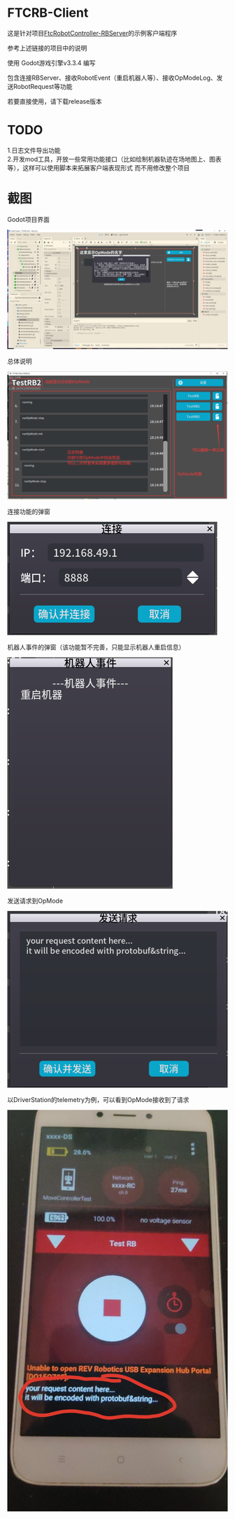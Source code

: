 # FTCRB-Client
 
这是针对项目[FtcRobotController-RBServer](https://github.com/DeanNevan/FtcRobotController-RBServer)的示例客户端程序

参考上述链接的项目中的说明

使用 Godot游戏引擎v3.3.4 编写

包含连接RBServer、接收RobotEvent（重启机器人等）、接收OpModeLog、发送RobotRequest等功能

若要直接使用，请下载release版本

# TODO

1.日志文件导出功能  
2.开发mod工具，开放一些常用功能接口（比如绘制机器轨迹在场地图上、图表等），这样可以使用脚本来拓展客户端表现形式 而不用修改整个项目 

# 截图

Godot项目界面

![Godot项目界面](samples/intro0.png)

总体说明

![总体说明](samples/intro1.png)

连接功能的弹窗

![连接功能的弹窗](samples/intro2.png)

机器人事件的弹窗（该功能暂不完善，只能显示机器人重启信息） 

![机器人事件的弹窗（该功能暂不完善，只能显示机器人重启信息）](samples/intro3.png)

发送请求到OpMode 

![发送请求到OpMode](samples/intro4.png)

以DriverStation的telemetry为例，可以看到OpMode接收到了请求 

![以DriverStation的telemetry为例，可以看到OpMode接收到了请求](samples/intro5.jpg)
